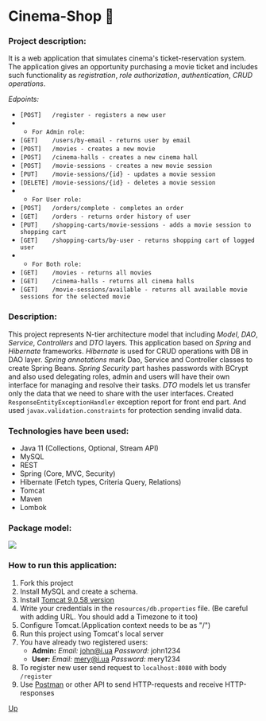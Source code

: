 ﻿# Cinema-Shop :cinema: <a id="anchor"></a>
### Project description:
It is a web application that simulates cinema's ticket-reservation system.
The application gives an opportunity purchasing a movie ticket and includes such functionality as
*registration*, *role authorization*, *authentication*, *CRUD operations*.

*Edpoints:*
- `[POST]   /register - registers a new user`
- - `For Admin role:`
- `[GET]    /users/by-email - returns user by email`
- `[POST]   /movies - creates a new movie`
- `[POST]   /cinema-halls - creates a new cinema hall`
- `[POST]   /movie-sessions - creates a new movie session`
- `[PUT]    /movie-sessions/{id} - updates a movie session`
- `[DELETE] /movie-sessions/{id} - deletes a movie session`
- - `For User role:`
- `[POST]   /orders/complete - completes an order`
- `[GET]    /orders - returns order history of user`
- `[PUT]    /shopping-carts/movie-sessions - adds a movie session to shopping cart`
- `[GET]    /shopping-carts/by-user - returns shopping cart of logged user`
- - `For Both role:`
- `[GET]    /movies - returns all movies`
- `[GET]    /cinema-halls - returns all cinema halls`
- `[GET]    /movie-sessions/available - returns all available movie sessions for the selected movie`

### Description:
This project represents N-tier architecture model that including *Model*, *DAO*, *Service*, *Controllers* and *DTO* layers.
This application based on *Spring* and *Hibernate* frameworks. *Hibernate* is used for CRUD operations with DB in DAO layer.
*Spring annotations* mark Dao, Service and Controller classes to create Spring Beans.
*Spring Security* part hashes passwords with BCrypt and also used  delegating roles, 
admin and users will have their own interface for managing and resolve their tasks.
*DTO* models let us transfer only the data that we need to share with the user interfaces.
Created `ResponseEntityExceptionHandler` exception report for front end part.
And used `javax.validation.constraints` for protection sending invalid data.

### Technologies have been used:
- Java 11 (Collections, Optional, Stream API)
- MySQL
- REST
- Spring (Core, MVC, Security)
- Hibernate (Fetch types, Criteria Query, Relations)
- Tomcat
- Maven
- Lombok
### Package model:

<img src="https://user-images.githubusercontent.com/90702060/192108862-542eaefc-6a25-46fc-9d6a-86fb6b0d4517.png">

### How to run this application:
1. Fork this project
2. Install MySQL and create a schema.
3. Install [Tomcat 9.0.58 version](https://tomcat.apache.org/download-90.cgi)
4. Write your credentials in the `resources/db.properties` file. (Be careful with adding URL. You should add a Timezone to it too)
5. Configure Tomcat.(Application context needs to be as "/")
6. Run this project using Tomcat's local server
7. You have already two registered users: 
   - **Admin:** *Email:* john@i.ua *Password:* john1234 
   - **User:**  *Email:* mery@i.ua *Password:* mery1234
8. To register new user send request to `localhost:8080` with body `/register` 
9. Use [Postman](https://www.postman.com) or other API to send HTTP-requests and receive HTTP-responses

[Up](#anchor)
